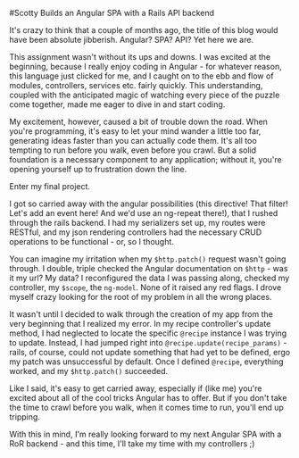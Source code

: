#Scotty Builds an Angular SPA with a Rails API backend

It's crazy to think that a couple of months ago, the title of this blog would have been absolute jibberish. Angular? SPA? API? Yet here we are. 

This assignment wasn't without its ups and downs. I was excited at the beginning, because I really enjoy coding in Angular - for whatever reason, this language just clicked for me, and I caught on to the ebb and flow of modules, controllers, services etc. fairly quickly. This understanding, coupled with the anticipated magic of watching every piece of the puzzle come together, made me eager to dive in and start coding.

My excitement, however, caused a bit of trouble down the road. When you're programming, it's easy to let your mind wander a little too far, generating ideas faster than you can actually code them. It's all too tempting to run before you walk, even before you crawl. But a solid foundation is a necessary component to any application; without it, you're opening yourself up to frustration down the line.

Enter my final project.

I got so carried away with the angular possibilities (this directive! That filter! Let's add an event here! And we'd use an ng-repeat there!), that I rushed through the rails backend. I had my serializers set up, my routes were RESTful, and my json rendering controllers had the necessary CRUD operations to be functional - or, so I thought.

You can imagine my irritation when my ```$http.patch()``` request wasn't going through. I double, triple checked the Angular documentation on ```$http``` - was it my url? My data? I reconfigured the data I was passing along, checked my controller, my ```$scope```, the ```ng-model```. None of it raised any red flags. I drove myself crazy looking for the root of my problem in all the wrong places.

It wasn't until I decided to walk through the creation of my app from the very beginning that I realized my error. In my recipe controller's update method, I had neglected to locate the specific ```@recipe``` instance I was trying to update. Instead, I had jumped right into ```@recipe.update(recipe_params)``` - rails, of course, could not update something that had yet to be defined, ergo my patch was unsuccessful by default. Once I defined ```@recipe```, everything worked, and my ```$http.patch()``` succeeded.

Like I said, it's easy to get carried away, especially if (like me) you're excited about all of the cool tricks Angular has to offer. But if you don't take the time to crawl before you walk, when it comes time to run, you'll end up tripping.

With this in mind, I'm really looking forward to my next Angular SPA with a RoR backend - and this time, I'll take my time with my controllers ;)
